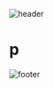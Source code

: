 ![header](https://capsule-render.vercel.app/api?type=wave&color=timeGradient&height=200)

# p

![footer](https://capsule-render.vercel.app/api?type=wave&color=timeGradient&section=footer&height=200)
